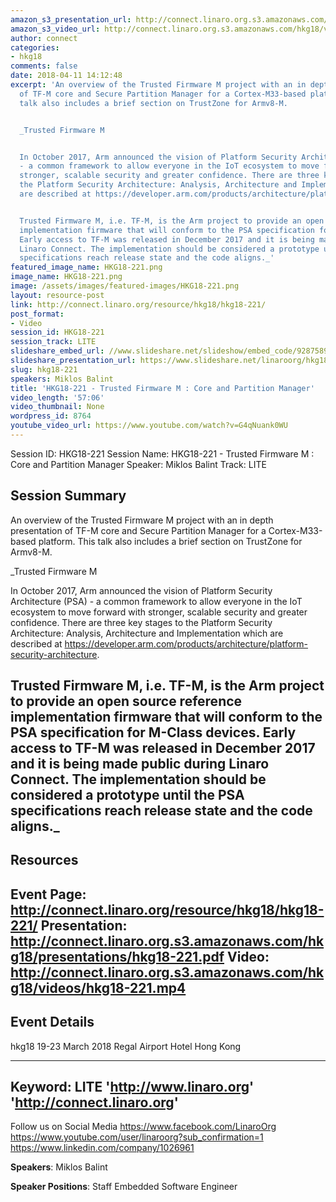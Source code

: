 ```yaml
---
amazon_s3_presentation_url: http://connect.linaro.org.s3.amazonaws.com/hkg18/presentations/hkg18-221.pdf
amazon_s3_video_url: http://connect.linaro.org.s3.amazonaws.com/hkg18/videos/hkg18-221.mp4
author: connect
categories:
- hkg18
comments: false
date: 2018-04-11 14:12:48
excerpt: 'An overview of the Trusted Firmware M project with an in depth presentation
  of TF-M core and Secure Partition Manager for a Cortex-M33-based platform. This
  talk also includes a brief section on TrustZone for Armv8-M.


  _Trusted Firmware M


  In October 2017, Arm announced the vision of Platform Security Architecture (PSA)
  - a common framework to allow everyone in the IoT ecosystem to move forward with
  stronger, scalable security and greater confidence. There are three key stages to
  the Platform Security Architecture: Analysis, Architecture and Implementation which
  are described at https://developer.arm.com/products/architecture/platform-security-architecture.


  Trusted Firmware M, i.e. TF-M, is the Arm project to provide an open source reference
  implementation firmware that will conform to the PSA specification for M-Class devices.
  Early access to TF-M was released in December 2017 and it is being made public during
  Linaro Connect. The implementation should be considered a prototype until the PSA
  specifications reach release state and the code aligns._'
featured_image_name: HKG18-221.png
image_name: HKG18-221.png
image: /assets/images/featured-images/HKG18-221.png
layout: resource-post
link: http://connect.linaro.org/resource/hkg18/hkg18-221/
post_format:
- Video
session_id: HKG18-221
session_track: LITE
slideshare_embed_url: //www.slideshare.net/slideshow/embed_code/92875894
slideshare_presentation_url: https://www.slideshare.net/linaroorg/hkg18221-trusted-firmware-m-core-and-partition-manager
slug: hkg18-221
speakers: Miklos Balint
title: 'HKG18-221 - Trusted Firmware M : Core and Partition Manager'
video_length: '57:06'
video_thumbnail: None
wordpress_id: 8764
youtube_video_url: https://www.youtube.com/watch?v=G4qNuank0WU
---
```


Session ID: HKG18-221
Session Name: HKG18-221 - Trusted Firmware M : Core and Partition Manager
Speaker: Miklos Balint
Track: LITE


## Session Summary
An overview of the Trusted Firmware M project with an in depth presentation of TF-M core and Secure Partition Manager for a Cortex-M33-based platform. This talk also includes a brief section on TrustZone for Armv8-M.

_Trusted Firmware M

In October 2017, Arm announced the vision of Platform Security Architecture (PSA) - a common framework to allow everyone in the IoT ecosystem to move forward with stronger, scalable security and greater confidence. There are three key stages to the Platform Security Architecture: Analysis, Architecture and Implementation which are described at https://developer.arm.com/products/architecture/platform-security-architecture.

Trusted Firmware M, i.e. TF-M, is the Arm project to provide an open source reference implementation firmware that will conform to the PSA specification for M-Class devices. Early access to TF-M was released in December 2017 and it is being made public during Linaro Connect. The implementation should be considered a prototype until the PSA specifications reach release state and the code aligns._
---------------------------------------------------
## Resources
Event Page: http://connect.linaro.org/resource/hkg18/hkg18-221/
Presentation: http://connect.linaro.org.s3.amazonaws.com/hkg18/presentations/hkg18-221.pdf
Video: http://connect.linaro.org.s3.amazonaws.com/hkg18/videos/hkg18-221.mp4
 ---------------------------------------------------
## Event Details
hkg18
19-23 March 2018
Regal Airport Hotel Hong Kong

---------------------------------------------------
Keyword: LITE
'http://www.linaro.org'
'http://connect.linaro.org'
---------------------------------------------------
Follow us on Social Media
https://www.facebook.com/LinaroOrg
https://www.youtube.com/user/linaroorg?sub_confirmation=1
https://www.linkedin.com/company/1026961

**Speakers**: Miklos Balint

**Speaker Positions**: Staff Embedded Software Engineer
